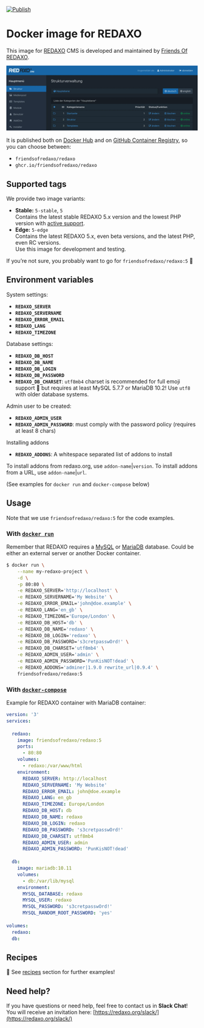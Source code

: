 [![Publish](https://github.com/FriendsOfREDAXO/docker-redaxo/actions/workflows/publish.yml/badge.svg)](https://github.com/FriendsOfREDAXO/docker-redaxo/actions/workflows/publish.yml)

# Docker image for REDAXO

This image for [REDAXO](https://github.com/redaxo/redaxo/) CMS is developed and maintained by [Friends Of REDAXO](https://github.com/FriendsOfREDAXO).

![Screenshot](https://raw.githubusercontent.com/friendsofredaxo/docker-redaxo/assets/redaxo_02.webp)

It is published both on [Docker Hub](https://hub.docker.com/r/friendsofredaxo/redaxo) and on [GitHub Container Registry](https://github.com/FriendsOfREDAXO/docker-redaxo/pkgs/container/redaxo), so you can choose between:

- `friendsofredaxo/redaxo`
- `ghcr.io/friendsofredaxo/redaxo`


## Supported tags

We provide two image variants:

- **Stable:** `5-stable`, `5`  
  Contains the latest stable REDAXO 5.x version and the lowest PHP version with [active support](https://www.php.net/supported-versions.php).
- **Edge:** `5-edge`  
  Contains the latest REDAXO 5.x, even beta versions, and the latest PHP, even RC versions.  
  Use this image for development and testing.

If you’re not sure, you probably want to go for `friendsofredaxo/redaxo:5` 🚀


## Environment variables

System settings:

* **`REDAXO_SERVER`**
* **`REDAXO_SERVERNAME`**
* **`REDAXO_ERROR_EMAIL`**
* **`REDAXO_LANG`**
* **`REDAXO_TIMEZONE`**

Database settings:

* **`REDAXO_DB_HOST`**
* **`REDAXO_DB_NAME`**
* **`REDAXO_DB_LOGIN`**
* **`REDAXO_DB_PASSWORD`**
* **`REDAXO_DB_CHARSET`**: `utf8mb4` charset is recommended for full emoji support 🙋 but requires at least MySQL 5.7.7 or MariaDB 10.2! Use `utf8` with older database systems.

Admin user to be created:

* **`REDAXO_ADMIN_USER`**
* **`REDAXO_ADMIN_PASSWORD`**: must comply with the password policy (requires at least 8 chars)

Installing addons

* **`REDAXO_ADDONS`**: A whitespace separated list of addons to install

To install addons from redaxo.org, use `addon-name`|`version`. To install addons from a URL, use `addon-name`|`url`.

(See examples for `docker run` and `docker-compose` below)


## Usage

Note that we use `friendsofredaxo/redaxo:5` for the code examples.

### With [`docker run`](https://docs.docker.com/engine/reference/run/)

Remember that REDAXO requires a [MySQL](https://hub.docker.com/_/mysql) or [MariaDB](https://hub.docker.com/_/mariadb) database. Could be either an external server or another Docker container.

```bash
$ docker run \
    --name my-redaxo-project \
    -d \
    -p 80:80 \
    -e REDAXO_SERVER='http://localhost' \
    -e REDAXO_SERVERNAME='My Website' \
    -e REDAXO_ERROR_EMAIL='john@doe.example' \
    -e REDAXO_LANG='en_gb' \
    -e REDAXO_TIMEZONE='Europe/London' \
    -e REDAXO_DB_HOST='db' \
    -e REDAXO_DB_NAME='redaxo' \
    -e REDAXO_DB_LOGIN='redaxo' \
    -e REDAXO_DB_PASSWORD='s3cretpasswOrd!' \
    -e REDAXO_DB_CHARSET='utf8mb4' \
    -e REDAXO_ADMIN_USER='admin' \
    -e REDAXO_ADMIN_PASSWORD='PunKisNOT!dead' \
    -e REDAXO_ADDONS='adminer|1.9.0 rewrite_url|0.9.4' \
    friendsofredaxo/redaxo:5
```

### With [`docker-compose`](https://docs.docker.com/compose/reference/overview/)

Example for REDAXO container with MariaDB container:

```yml
version: '3'
services:

  redaxo:
    image: friendsofredaxo/redaxo:5
    ports:
      - 80:80
    volumes:
      - redaxo:/var/www/html
    environment:
      REDAXO_SERVER: http://localhost
      REDAXO_SERVERNAME: 'My Website'
      REDAXO_ERROR_EMAIL: john@doe.example
      REDAXO_LANG: en_gb
      REDAXO_TIMEZONE: Europe/London
      REDAXO_DB_HOST: db
      REDAXO_DB_NAME: redaxo
      REDAXO_DB_LOGIN: redaxo
      REDAXO_DB_PASSWORD: 's3cretpasswOrd!'
      REDAXO_DB_CHARSET: utf8mb4
      REDAXO_ADMIN_USER: admin
      REDAXO_ADMIN_PASSWORD: 'PunKisNOT!dead'

  db:
    image: mariadb:10.11
    volumes:
      - db:/var/lib/mysql
    environment:
      MYSQL_DATABASE: redaxo
      MYSQL_USER: redaxo
      MYSQL_PASSWORD: 's3cretpasswOrd!'
      MYSQL_RANDOM_ROOT_PASSWORD: 'yes'

volumes:
  redaxo:
  db:
```

## Recipes

🧁 See [recipes](https://github.com/FriendsOfREDAXO/docker-redaxo/tree/main/recipes) section for further examples!


## Need help?

If you have questions or need help, feel free to contact us in __Slack Chat__! You will receive an invitation here: [https://redaxo.org/slack/](https://redaxo.org/slack/)
